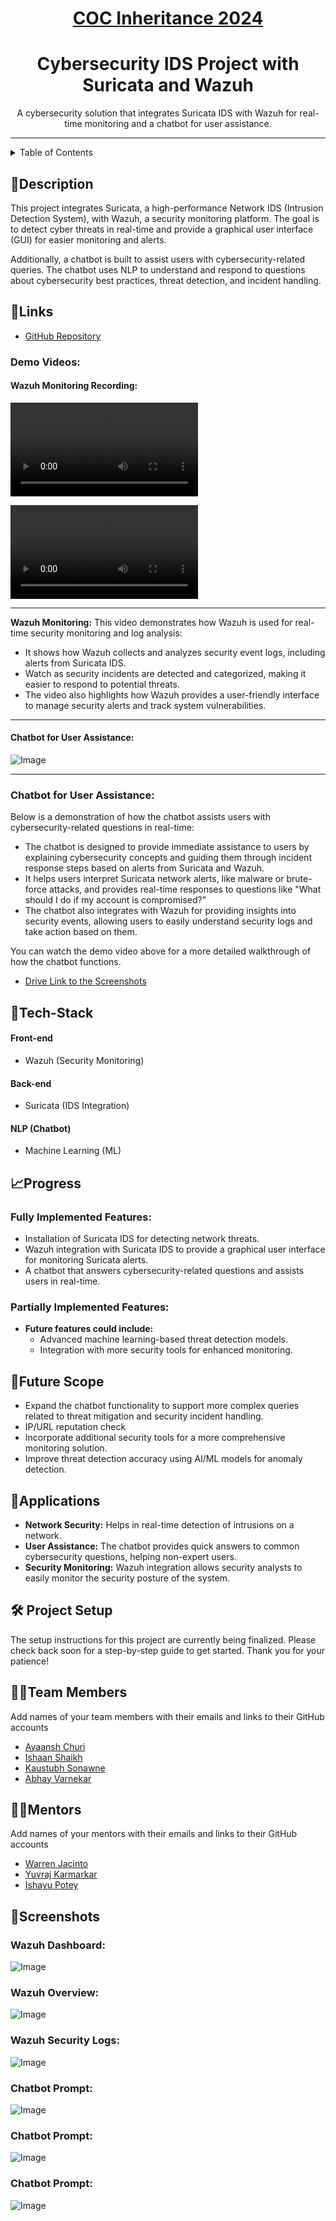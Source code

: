 <h1 align="center">
  <a href="https://github.com/CommunityOfCoders/Inheritance2k24/tree/main">
    COC Inheritance 2024
  </a>
</h1>
<div align="center">

# Cybersecurity IDS Project with Suricata and Wazuh
</div>
<!-- <hr> -->

<div align="center">
   A cybersecurity solution that integrates Suricata IDS with Wazuh for real-time monitoring and a chatbot for user assistance.
</div>
<hr>

<details>
<summary>Table of Contents</summary>

- [Description](#description)
- [Links](#links)
- [Tech Stack](#tech-stack)
- [Progress](#progress)
- [Future Scope](#future-scope)
- [Applications](#applications)
- [Project Setup](#project-setup)
- [Usage](#usage)
- [Team Members](#team-members)
- [Mentors](#mentors)
- [Screenshots](#screenshots)

</details>

## 📝Description

This project integrates Suricata, a high-performance Network IDS (Intrusion Detection System), with Wazuh, a security monitoring platform. The goal is to detect cyber threats in real-time and provide a graphical user interface (GUI) for easier monitoring and alerts.

Additionally, a chatbot is built to assist users with cybersecurity-related queries. The chatbot uses NLP to understand and respond to questions about cybersecurity best practices, threat detection, and incident handling.

## 🔗Links

- [GitHub Repository](https://github.com/Ishaan0132/Inheritance)
  
### Demo Videos:

#### Wazuh Monitoring Recording:

<video controls src="https://github.com/user-attachments/assets/59765ab6-f5d5-4a52-b6e4-76f77b220828" title="Wazuh Monitoring Demo 1 "></video>

<video controls src="https://github.com/user-attachments/assets/feb86304-fa73-4e87-9fa8-a11858b4d53e" title="Wazuh Monitoring Demo 2 "></video>

---

**Wazuh Monitoring:**
This video demonstrates how Wazuh is used for real-time security monitoring and log analysis:

- It shows how Wazuh collects and analyzes security event logs, including alerts from Suricata IDS.
- Watch as security incidents are detected and categorized, making it easier to respond to potential threats.
- The video also highlights how Wazuh provides a user-friendly interface to manage security alerts and track system vulnerabilities.

---

#### Chatbot for User Assistance:

![Image](https://github.com/user-attachments/assets/29c4592e-673e-4f0a-9aba-48e93043d1be)

---

### Chatbot for User Assistance:
Below is a demonstration of how the chatbot assists users with cybersecurity-related questions in real-time:

- The chatbot is designed to provide immediate assistance to users by explaining cybersecurity concepts and guiding them through incident response steps based on alerts from Suricata and Wazuh.
- It helps users interpret Suricata network alerts, like malware or brute-force attacks, and provides real-time responses to questions like "What should I do if my account is compromised?"
- The chatbot also integrates with Wazuh for providing insights into security events, allowing users to easily understand security logs and take action based on them.

You can watch the demo video above for a more detailed walkthrough of how the chatbot functions.

- [Drive Link to the Screenshots ](https://drive.google.com/drive/folders/1rOsX-uGSoFeKzJ0dtLQraqQ6XcWgigs1)

<!-- - [Hosted Website Link](#) *(If deployed, link to the hosted site)*
- [Hosted Backend Link](#) *(Link to the hosted backend API here)* -->

## 🤖Tech-Stack
<!-- 
Mention all languages/libraries/frameworks used in your project **domain-wise**. You can use icons too - find them [here](https://github.com/get-icon/geticon) -->

#### Front-end
- Wazuh (Security Monitoring)

#### Back-end
- Suricata (IDS Integration)


#### NLP (Chatbot)
- Machine Learning (ML)


## 📈Progress

### Fully Implemented Features:
- Installation of Suricata IDS for detecting network threats.
- Wazuh integration with Suricata IDS to provide a graphical user interface for monitoring Suricata alerts.
- A chatbot that answers cybersecurity-related questions and assists users in real-time.

### Partially Implemented Features:
- **Future features could include:**  
  - Advanced machine learning-based threat detection models.
  - Integration with more security tools for enhanced monitoring.

## 🔮Future Scope

- Expand the chatbot functionality to support more complex queries related to threat mitigation and security incident handling.
- IP/URL reputation check
- Incorporate additional security tools for a more comprehensive monitoring solution.
- Improve threat detection accuracy using AI/ML models for anomaly detection.

## 💸Applications

- **Network Security:** Helps in real-time detection of intrusions on a network.
- **User Assistance:** The chatbot provides quick answers to common cybersecurity questions, helping non-expert users.
- **Security Monitoring:** Wazuh integration allows security analysts to easily monitor the security posture of the system.

## 🛠 Project Setup

The setup instructions for this project are currently being finalized. Please check back soon for a step-by-step guide to get started.
Thank you for your patience!
<!-- ```bash
git clone <url>
```
2.Enter the client directory. Install all the required dependencies.
```bash
  cd frontend
  npm install
  npm start
```

3.To start the backend server:4
```bash
  cd backend
  npm install
  npm start
``` -->

## 👨‍💻Team Members

Add names of your team members with their emails and links to their GitHub accounts

- [Ayaansh Churi ](https://github.com/AyaanshC)
- [Ishaan Shaikh ](https://github.com/Ishaan0132)
- [Kaustubh Sonawne ](https://github.com/Kaustubh6077)
- [Abhay Varnekar ](https://github.com/Abhay-Varnekar)

## 👨‍🏫Mentors

Add names of your mentors with their emails and links to their GitHub accounts

- [Warren Jacinto ](https://github.com/DeadSpheroid)
- [Yuvraj Karmarkar](https://github.com/Monster230504)
- [Ishayu Potey](https://github.com/ISH2YU)

## 📱Screenshots

### Wazuh Dashboard:
![Image](https://github.com/user-attachments/assets/07868984-28e4-46b1-9c08-31a4fc686889)

### Wazuh Overview:
![Image](https://github.com/user-attachments/assets/26722e1c-1db9-4b15-bc2b-d638455b8d48)

### Wazuh Security Logs:
![Image](https://github.com/user-attachments/assets/4eca9562-cf10-4265-a377-2047653f7309)

### Chatbot Prompt:
![Image](https://github.com/user-attachments/assets/bb7c37c7-51eb-4ec9-95b1-d1db33bf6c8b)

### Chatbot Prompt:
![Image](https://github.com/user-attachments/assets/c27c5dfb-d3cc-47bb-92bb-f9e6aa3a853c)

### Chatbot Prompt:
![Image](https://github.com/user-attachments/assets/7b4c8f7b-9dea-4b74-9d97-360fe7088d07)
